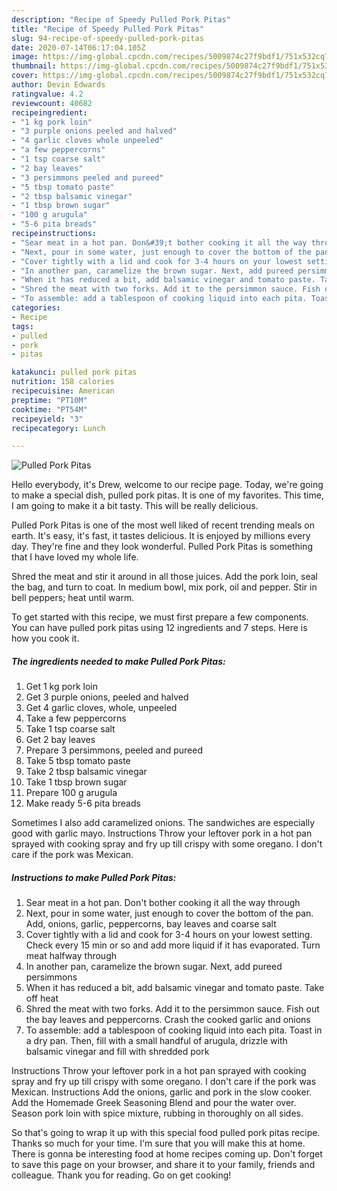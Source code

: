 ```yaml
---
description: "Recipe of Speedy Pulled Pork Pitas"
title: "Recipe of Speedy Pulled Pork Pitas"
slug: 94-recipe-of-speedy-pulled-pork-pitas
date: 2020-07-14T06:17:04.105Z
image: https://img-global.cpcdn.com/recipes/5009874c27f9bdf1/751x532cq70/pulled-pork-pitas-recipe-main-photo.jpg
thumbnail: https://img-global.cpcdn.com/recipes/5009874c27f9bdf1/751x532cq70/pulled-pork-pitas-recipe-main-photo.jpg
cover: https://img-global.cpcdn.com/recipes/5009874c27f9bdf1/751x532cq70/pulled-pork-pitas-recipe-main-photo.jpg
author: Devin Edwards
ratingvalue: 4.2
reviewcount: 40682
recipeingredient:
- "1 kg pork loin"
- "3 purple onions peeled and halved"
- "4 garlic cloves whole unpeeled"
- "a few peppercorns"
- "1 tsp coarse salt"
- "2 bay leaves"
- "3 persimmons peeled and pureed"
- "5 tbsp tomato paste"
- "2 tbsp balsamic vinegar"
- "1 tbsp brown sugar"
- "100 g arugula"
- "5-6 pita breads"
recipeinstructions:
- "Sear meat in a hot pan. Don&#39;t bother cooking it all the way through"
- "Next, pour in some water, just enough to cover the bottom of the pan. Add, onions, garlic, peppercorns, bay leaves and coarse salt"
- "Cover tightly with a lid and cook for 3-4 hours on your lowest setting. Check every 15 min or so and add more liquid if it has evaporated. Turn meat halfway through"
- "In another pan, caramelize the brown sugar. Next, add pureed persimmons"
- "When it has reduced a bit, add balsamic vinegar and tomato paste. Take off heat"
- "Shred the meat with two forks. Add it to the persimmon sauce. Fish out the bay leaves and peppercorns. Crash the cooked garlic and onions"
- "To assemble: add a tablespoon of cooking liquid into each pita. Toast in a dry pan. Then, fill with a small handful of arugula, drizzle with balsamic vinegar and fill with shredded pork"
categories:
- Recipe
tags:
- pulled
- pork
- pitas

katakunci: pulled pork pitas 
nutrition: 158 calories
recipecuisine: American
preptime: "PT10M"
cooktime: "PT54M"
recipeyield: "3"
recipecategory: Lunch

---
```



![Pulled Pork Pitas](https://img-global.cpcdn.com/recipes/5009874c27f9bdf1/751x532cq70/pulled-pork-pitas-recipe-main-photo.jpg)

Hello everybody, it's Drew, welcome to our recipe page. Today, we're going to make a special dish, pulled pork pitas. It is one of my favorites. This time, I am going to make it a bit tasty. This will be really delicious.

Pulled Pork Pitas is one of the most well liked of recent trending meals on earth. It's easy, it's fast, it tastes delicious. It is enjoyed by millions every day. They're fine and they look wonderful. Pulled Pork Pitas is something that I have loved my whole life.

Shred the meat and stir it around in all those juices. Add the pork loin, seal the bag, and turn to coat. In medium bowl, mix pork, oil and pepper. Stir in bell peppers; heat until warm.


To get started with this recipe, we must first prepare a few components. You can have pulled pork pitas using 12 ingredients and 7 steps. Here is how you cook it.

<!--inarticleads1-->

##### The ingredients needed to make Pulled Pork Pitas:

1. Get 1 kg pork loin
1. Get 3 purple onions, peeled and halved
1. Get 4 garlic cloves, whole, unpeeled
1. Take a few peppercorns
1. Take 1 tsp coarse salt
1. Get 2 bay leaves
1. Prepare 3 persimmons, peeled and pureed
1. Take 5 tbsp tomato paste
1. Take 2 tbsp balsamic vinegar
1. Take 1 tbsp brown sugar
1. Prepare 100 g arugula
1. Make ready 5-6 pita breads


Sometimes I also add caramelized onions. The sandwiches are especially good with garlic mayo. Instructions Throw your leftover pork in a hot pan sprayed with cooking spray and fry up till crispy with some oregano. I don&#39;t care if the pork was Mexican. 

<!--inarticleads2-->

##### Instructions to make Pulled Pork Pitas:

1. Sear meat in a hot pan. Don&#39;t bother cooking it all the way through
1. Next, pour in some water, just enough to cover the bottom of the pan. Add, onions, garlic, peppercorns, bay leaves and coarse salt
1. Cover tightly with a lid and cook for 3-4 hours on your lowest setting. Check every 15 min or so and add more liquid if it has evaporated. Turn meat halfway through
1. In another pan, caramelize the brown sugar. Next, add pureed persimmons
1. When it has reduced a bit, add balsamic vinegar and tomato paste. Take off heat
1. Shred the meat with two forks. Add it to the persimmon sauce. Fish out the bay leaves and peppercorns. Crash the cooked garlic and onions
1. To assemble: add a tablespoon of cooking liquid into each pita. Toast in a dry pan. Then, fill with a small handful of arugula, drizzle with balsamic vinegar and fill with shredded pork


Instructions Throw your leftover pork in a hot pan sprayed with cooking spray and fry up till crispy with some oregano. I don&#39;t care if the pork was Mexican. Instructions Add the onions, garlic and pork in the slow cooker. Add the Homemade Greek Seasoning Blend and pour the water over. Season pork loin with spice mixture, rubbing in thoroughly on all sides. 

So that's going to wrap it up with this special food pulled pork pitas recipe. Thanks so much for your time. I'm sure that you will make this at home. There is gonna be interesting food at home recipes coming up. Don't forget to save this page on your browser, and share it to your family, friends and colleague. Thank you for reading. Go on get cooking!
